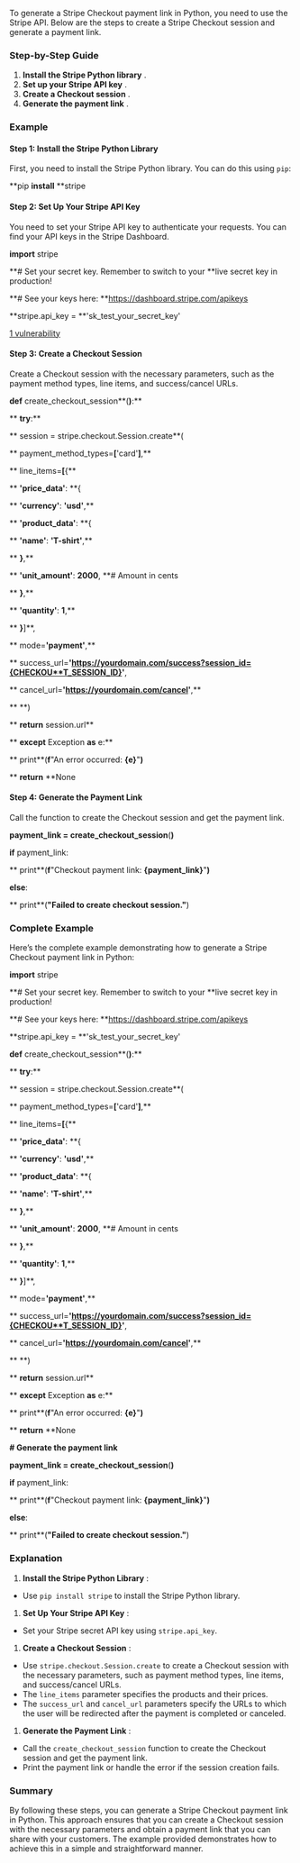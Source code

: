 To generate a Stripe Checkout payment link in Python, you need to use the Stripe API. Below are the steps to create a Stripe Checkout session and generate a payment link.

### Step-by-Step Guide

1. **Install the Stripe Python library** .
2. **Set up your Stripe API key** .
3. **Create a Checkout session** .
4. **Generate the payment link** .

### Example

#### Step 1: Install the Stripe Python Library

First, you need to install the Stripe Python library. You can do this using `pip`:

**pip **install** **stripe

#### Step 2: Set Up Your Stripe API Key

You need to set your Stripe API key to authenticate your requests. You can find your API keys in the Stripe Dashboard.

**import** stripe

**# Set your secret key. Remember to switch to your **live secret key in production!

**# See your keys here: **https://dashboard.stripe.com/apikeys

**stripe.api_key = **'sk_test_your_secret_key'

[1 vulnerability]()

#### Step 3: Create a Checkout Session

Create a Checkout session with the necessary parameters, such as the payment method types, line items, and success/cancel URLs.

**def** create_checkout_session**(**)**:**

**    **try**:**

**        session = stripe.checkout.Session.create**(

**            payment_method_types=**[**'card'**]**,**

**            line_items=**[**{**

**                **'price_data'**: **{

**                    **'currency'**: **'usd'**,**

**                    **'product_data'**: **{

**                        **'name'**: **'T-shirt'**,**

**                    **}**,**

**                    **'unit_amount'**: **2000**,  **# Amount in cents

**                **}**,**

**                **'quantity'**: **1**,**

**            **}**]**,

**            mode=**'payment'**,**

**            success_url=**'**https://yourdomain.com/success?session_id={CHECKOU**T_SESSION_ID}**'**,

**            cancel_url=**'**https://yourdomain.com/cancel**'**,**

**        **)

**        **return** session.url**

**    **except** Exception **as** e:**

**        print**(**f**"An error occurred: **{**e**}**"**)**

**        **return** **None

#### Step 4: Generate the Payment Link

Call the function to create the Checkout session and get the payment link.

**payment_link = create_checkout_session**(**)**

**if** payment_link:

**    print**(**f**"Checkout payment link: **{**payment_link**}**"**)**

**else**:

**    print**(**"Failed to create checkout session."**)

### Complete Example

Here’s the complete example demonstrating how to generate a Stripe Checkout payment link in Python:

**import** stripe

**# Set your secret key. Remember to switch to your **live secret key in production!

**# See your keys here: **https://dashboard.stripe.com/apikeys

**stripe.api_key = **'sk_test_your_secret_key'

**def** create_checkout_session**(**)**:**

**    **try**:**

**        session = stripe.checkout.Session.create**(

**            payment_method_types=**[**'card'**]**,**

**            line_items=**[**{**

**                **'price_data'**: **{

**                    **'currency'**: **'usd'**,**

**                    **'product_data'**: **{

**                        **'name'**: **'T-shirt'**,**

**                    **}**,**

**                    **'unit_amount'**: **2000**,  **# Amount in cents

**                **}**,**

**                **'quantity'**: **1**,**

**            **}**]**,

**            mode=**'payment'**,**

**            success_url=**'**https://yourdomain.com/success?session_id={CHECKOU**T_SESSION_ID}**'**,

**            cancel_url=**'**https://yourdomain.com/cancel**'**,**

**        **)

**        **return** session.url**

**    **except** Exception **as** e:**

**        print**(**f**"An error occurred: **{**e**}**"**)**

**        **return** **None

**# Generate the payment link**

**payment_link = create_checkout_session**(**)**

**if** payment_link:

**    print**(**f**"Checkout payment link: **{**payment_link**}**"**)**

**else**:

**    print**(**"Failed to create checkout session."**)

### Explanation

1. **Install the Stripe Python Library** :

* Use `pip install stripe` to install the Stripe Python library.

1. **Set Up Your Stripe API Key** :

* Set your Stripe secret API key using `stripe.api_key`.

1. **Create a Checkout Session** :

* Use `stripe.checkout.Session.create` to create a Checkout session with the necessary parameters, such as payment method types, line items, and success/cancel URLs.
* The `line_items` parameter specifies the products and their prices.
* The `success_url` and `cancel_url` parameters specify the URLs to which the user will be redirected after the payment is completed or canceled.

1. **Generate the Payment Link** :

* Call the `create_checkout_session` function to create the Checkout session and get the payment link.
* Print the payment link or handle the error if the session creation fails.

### Summary

By following these steps, you can generate a Stripe Checkout payment link in Python. This approach ensures that you can create a Checkout session with the necessary parameters and obtain a payment link that you can share with your customers. The example provided demonstrates how to achieve this in a simple and straightforward manner.
